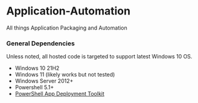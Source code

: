 # Application-Automation
All things Application Packaging and Automation

### General Dependencies
Unless noted, all hosted code is targeted to support latest Windows 10 OS.
* Windows 10 21H2
* Windows 11 (likely works but not tested)
* Windows Server 2012+
* Powershell 5.1+  
* [PowerShell App Deployment Toolkit](https://github.com/PSAppDeployToolkit/PSAppDeployToolkit)
